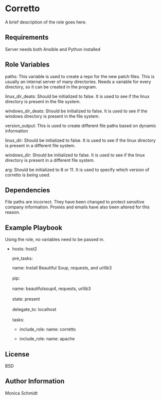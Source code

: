 Corretto
=========

A brief description of the role goes here.


Requirements
------------

Server needs both Ansible and Python installed


Role Variables
--------------

paths: This variable is used to create a repo for the new patch files. This is usually an internal server of many directories. Needs a variable for every directory, so it can be created in the program.

linux_dir_deats: Should be initialized to false. It is used to see if the linux directory is present in the file system.

windows_dir_deats: Should be initialized to false. It is used to see if the windows directory is present in the file system.

version_output: This is used to create different file paths based on dynamic information

linux_dir: Should be initialized to false. It is used to see if the linux directory is present in a different file system.

windows_dir: Should be initialized to false. It is used to see if the linux directory is present in a different file system.

arg: Should be initialized to 8 or 11. It is used to specify which version of corretto is being used.


Dependencies
------------

File paths are incorrect. They have been changed to protect sensitive company information. Proxies and emails have also been altered for this reason.


Example Playbook
----------------

Using the role, no variables need to be passed in.
- hosts: host2

  pre_tasks:

     name: Install Beautiful Soup, requests, and urllib3 
     <br></br>
     pip: 
     <br></br>
           name: beautifulsoup4, requests, urllib3 
        <br></br>
           state: present 
        <br></br>
           delegate_to: localhost
        <br></br>
  tasks:

   - include_role: name: corretto

   - include_role: name: apache


License
-------

BSD


Author Information
------------------

Monica Schmidt

